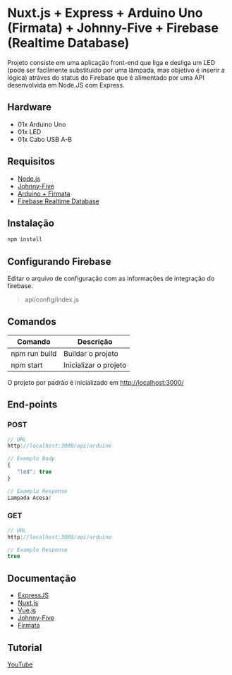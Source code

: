 # Nuxt.js + Express + Arduino Uno (Firmata) + Johnny-Five + Firebase (Realtime Database)
Projeto consiste em uma aplicação front-end que liga e desliga um LED (pode ser facilmente substituido por uma lâmpada, mas objetivo é inserir a lógica) atráves do status do Firebase que é alimentado por uma API desenvolvida em Node.JS com Express.

## Hardware 
- 01x Arduino Uno
- 01x LED 
- 01x Cabo USB A-B

## Requisitos 
- [Node.js](https://nodejs.org/en/)
- [Johnny-Five](http://johnny-five.io/)
- [Arduino + Firmata](https://www.arduino.cc/en/software)
- [Firebase Realtime Database](https://firebase.google.com/products/realtime-database)

## Instalação

```bash
npm install
```
## Configurando Firebase
Editar o arquivo de configuração com as informações de integração do firebase.
>api/config/index.js


## Comandos

| Comando | Descrição |
|---------|-------------|
| npm run build | Buildar o projeto |
| npm start | Inicializar o projeto |

O projeto por padrão é inicializado em [http://localhost:3000/](http://localhost:3000/)



## End-points
### POST
```javascript
// URL
http://localhost:3000/api/arduino

// Exemplo Body
{
   "led": true
}

// Examplo Response
Lampada Acesa!
```
### GET
```javascript
// URL
http://localhost:3000/api/arduino

// Examplo Response
true
```

## Documentação

- [ExpressJS](http://expressjs.com/en/guide/routing.html)
- [Nuxt.js](https://nuxtjs.org/guide/)
- [Vue.js](http://vuejs.org/guide/)
- [Johnny-Five](http://johnny-five.io/api/)
- [Firmata](https://www.arduino.cc/en/reference/firmata)

## Tutorial
[YouTube](https://www.youtube.com/watch?v=FdjnkV8wWNc)
